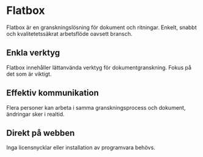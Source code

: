 # Flatbox
Flatbox är en granskningslösning för dokument och ritningar. Enkelt, snabbt och kvalitetetssäkrat arbetsflöde oavsett bransch.

## Enkla verktyg

Flatbox innehåller lättanvända verktyg för dokumentgranskning. Fokus på det som är viktigt.

## Effektiv kommunikation

Flera personer kan arbeta i samma granskningsprocess och dokument, ändringar sker i realtid.

## Direkt på webben

Inga licensnycklar eller installation av programvara behövs.

